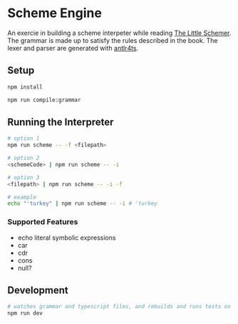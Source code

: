 # Scheme Engine

An exercie in building a scheme interpeter while reading [The Little Schemer](https://mitpress.mit.edu/books/little-schemer-fourth-edition). The grammar is made up to satisfy the rules described in the book. The lexer and parser are generated with [antlr4ts](https://www.npmjs.com/package/antlr4ts).

## Setup

```bash
npm install

npm run compile:grammar
```

## Running the Interpreter

```bash
# option 1
npm run scheme -- -f <filepath>

# option 2
<schemeCode> | npm run scheme -- -i

# option 3
<filepath> | npm run scheme -- -i -f

# example
echo "'turkey" | npm run scheme -- -i # 'turkey
```

### Supported Features

- echo literal symbolic expressions
- car
- cdr
- cons
- null?

## Development

```bash
# watches grammar and typescript files, and rebuilds and runs tests on changes
npm run dev
```
